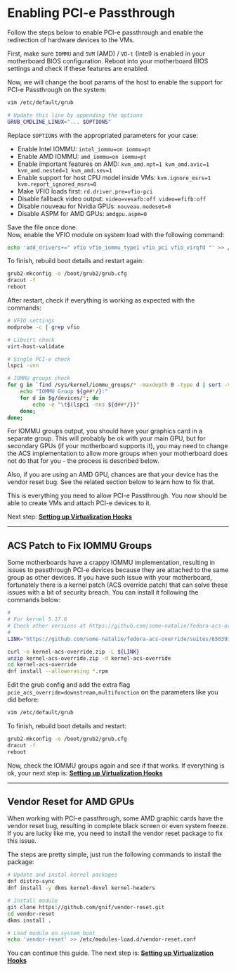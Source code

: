 # Enabling PCI-e Passthrough

Follow the steps below to enable PCI-e passthrough and enable the redirection of hardware devices to the VMs.

First, make sure ``IOMMU`` and ``SVM`` (AMD) / ``VD-t`` (Intel) is enabled in your motherboard BIOS configuration. Reboot into your motherboard BIOS settings and check if these features are enabled.

Now, we will change the boot params of the host to enable the support for PCI-e Passthrough on the system:

```bash
vim /etc/default/grub
```

```bash
# Update this line by appending the options
GRUB_CMDLINE_LINUX="... $OPTIONS"
```

Replace ``$OPTIONS`` with the appropriated parameters for your case:

- Enable Intel IOMMU: ``intel_iommu=on iommu=pt``
- Enable AMD IOMMU: ``amd_iommu=on iommu=pt``
- Enable important features on AMD: ``kvm_amd.npt=1 kvm_amd.avic=1 kvm_amd.nested=1 kvm_amd.sev=1``
- Enable support for host CPU model inside VMs: ``kvm.ignore_msrs=1 kvm.report_ignored_msrs=0``
- Make VFIO loads first: ``rd.driver.pre=vfio-pci``
- Disable fallback video output: ``video=vesafb:off video=efifb:off``
- Disable nouveau for Nvidia GPUs: ``nouveau.modeset=0``
- Disable ASPM for AMD GPUs: ``amdgpu.aspm=0``

Save the file once done. \
Now, enable the VFIO module on system load with the following command:

```bash
echo 'add_drivers+=" vfio vfio_iommu_type1 vfio_pci vfio_virqfd "' >> /etc/dracut.conf.d/vfio.conf
```

To finish, rebuild boot details and restart again:

```bash
grub2-mkconfig -o /boot/grub2/grub.cfg
dracut -f
reboot
```

After restart, check if everything is working as expected with the commands:

```bash
# VFIO settings
modprobe -c | grep vfio

# Libvirt check
virt-host-validate

# Single PCI-e check
lspci -vnn

# IOMMU groups check
for g in `find /sys/kernel/iommu_groups/* -maxdepth 0 -type d | sort -V`; do
    echo "IOMMU Group ${g##*/}:"
    for d in $g/devices/*; do
        echo -e "\t$(lspci -nns ${d##*/})"
    done;
done;
```

For IOMMU groups output, you should have your graphics card in a separate group. This will probably be ok with your main GPU, but for secondary GPUs (if your motherboard supports it), you may need to change the ACS implementation to allow more groups when your motherboard does not do that for you - the process is described below.

Also, if you are using an AMD GPU, chances are that your device has the vendor reset bug. See the related section below to learn how to fix that.

This is everything you need to allow PCI-e Passthrough. You now should be able to create VMs and attach PCI-e devices to it.

Next step: **[Setting up Virtualization Hooks](3%20-%20Virtualization%20Hooks.md)**

----

## ACS Patch to Fix IOMMU Groups

Some motherboards have a crappy IOMMU implementation, resulting in issues to passthrough PCI-e devices because they are attached to the same group as other devices. If you have such issue with your motherboard, fortunately there is a kernel patch (ACS override patch) that can solve these issues with a bit of security breach. You can install it following the commands below:

```bash
#
# For kernel 5.17.6
# Check other versions at https://github.com/some-natalie/fedora-acs-override/actions
#
LINK="https://github.com/some-natalie/fedora-acs-override/suites/6503934557/artifacts/241734277"

curl -o kernel-acs-override.zip -L ${LINK}
unzip kernel-acs-override.zip -d kernel-acs-override
cd kernel-acs-override
dnf install --allowerasing *.rpm
```

Edit the grub config and add the extra flag ``pcie_acs_override=downstream,multifunction`` on the parameters like you did before:

```bash
vim /etc/default/grub
```

To finish, rebuild boot details and restart:

```bash
grub2-mkconfig -o /boot/grub2/grub.cfg
dracut -f
reboot
```

Now, check the IOMMU groups again and see if that works. If everything is ok, your next step is: **[Setting up Virtualization Hooks](3%20-%20Virtualization%20Hooks.md)**

----

## Vendor Reset for AMD GPUs

When working with PCI-e passthrough, some AMD graphic cards have the vendor reset bug, resulting in complete black screen or even system freeze. If you are lucky like me, you need to install the vendor reset package to fix this issue.

The steps are pretty simple, just run the following commands to install the package:

```bash
# Update and instal kernel packages
dnf distro-sync
dnf install -y dkms kernel-devel kernel-headers

# Install module
git clone https://github.com/gnif/vendor-reset.git
cd vendor-reset
dkms install .

# Load module on system boot
echo 'vendor-reset' >> /etc/modules-load.d/vendor-reset.conf
```

You can continue this guide. The next step is: **[Setting up Virtualization Hooks](3%20-%20Virtualization%20Hooks.md)**
